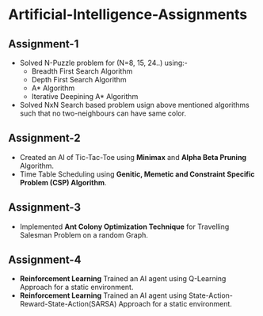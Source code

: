  # Artificial-Intelligence-Assignments

## Assignment-1
* Solved N-Puzzle problem for (N=8, 15, 24..) using:-
  * Breadth First Search Algorithm
  * Depth First Search Algorithm
  * A* Algorithm
  * Iterative Deepining A* Algorithm
 * Solved NxN Search based problem usign above mentioned algorithms such that no two-neighbours can have same color. 
 
 ## Assignment-2
 * Created an AI of Tic-Tac-Toe using **Minimax** and **Alpha Beta Pruning** Algorithm.
 * Time Table Scheduling using **Genitic, Memetic and Constraint Specific Problem (CSP) Algorithm**.
 
 ## Assignment-3 
 * Implemented **Ant Colony Optimization Technique** for Travelling Salesman Problem on a random Graph.
 
 ## Assignment-4 
 * **Reinforcement Learning** Trained an AI agent using Q-Learning Approach for a static environment.
 * **Reinforcement Learning** Trained an AI agent using State-Action-Reward-State-Action(SARSA) Approach for a static environment.

